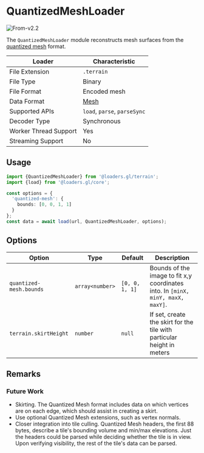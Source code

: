 # QuantizedMeshLoader

<p class="badges">
  <img src="https://img.shields.io/badge/From-v2.2-blue.svg?style=flat-square" alt="From-v2.2" /> 
</p>

The `QuantizedMeshLoader` module reconstructs mesh surfaces from the [quantized
mesh][quantized_mesh] format.

[quantized_mesh]: https://github.com/CesiumGS/quantized-mesh

| Loader                | Characteristic                             |
| --------------------- | ------------------------------------------ |
| File Extension        | `.terrain`                                 |
| File Type             | Binary                                     |
| File Format           | Encoded mesh                               |
| Data Format           | [Mesh](/docs/specifications/category-mesh) |
| Supported APIs        | `load`, `parse`, `parseSync`               |
| Decoder Type          | Synchronous                                |
| Worker Thread Support | Yes                                        |
| Streaming Support     | No                                         |

## Usage

```typescript
import {QuantizedMeshLoader} from '@loaders.gl/terrain';
import {load} from '@loaders.gl/core';

const options = {
  'quantized-mesh': {
    bounds: [0, 0, 1, 1]
  }
};
const data = await load(url, QuantizedMeshLoader, options);
```

## Options

| Option                  | Type            | Default        | Description                                                                     |
| ----------------------- | --------------- | -------------- | ------------------------------------------------------------------------------- |
| `quantized-mesh.bounds` | `array<number>` | `[0, 0, 1, 1]` | Bounds of the image to fit x,y coordinates into. In `[minX, minY, maxX, maxY]`. |
| `terrain.skirtHeight`   | `number`        | `null`         | If set, create the skirt for the tile with particular height in meters          |

## Remarks

### Future Work

- Skirting. The Quantized Mesh format includes data on which vertices are on each edge, which should assist in creating a skirt.
- Use optional Quantized Mesh extensions, such as vertex normals.
- Closer integration into tile culling. Quantized Mesh headers, the first 88 bytes, describe a tile's bounding volume and min/max elevations. Just the headers could be parsed while deciding whether the tile is in view. Upon verifying visibility, the rest of the tile's data can be parsed.
